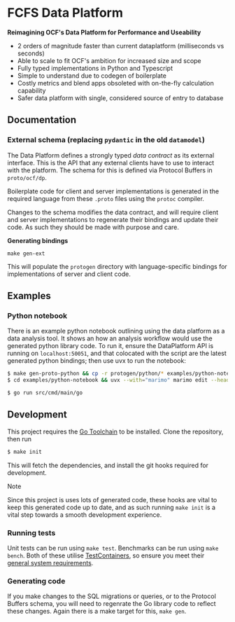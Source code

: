 # FCFS Data Platform

**Reimagining OCF's Data Platform for Performance and Useability**

- 2 orders of magnitude faster than current dataplatform (milliseconds vs seconds)
- Able to scale to fit OCF's ambition for increased size and scope
- Fully typed implementations in Python and Typescript
- Simple to understand due to codegen of boilerplate
- Costly metrics and blend apps obsoleted with on-the-fly calculation capability
- Safer data platform with single, considered source of entry to database

## Documentation

### External schema (replacing `pydantic` in the old `datamodel`)

The Data Platform defines a strongly typed _data contract_ as its external interface. This is the
API that any external clients have to use to interact with the platform. The schema for this is
defined via Protocol Buffers in `proto/ocf/dp`.

Boilerplate code for client and server implementations is generated in the required language from
these `.proto` files using the `protoc` compiler.

Changes to the schema modifies the data contract, and will require client and server
implementations to regenerate their bindings and update their code. As such they should be made
with purpose and care.

**Generating bindings**

```
make gen-ext
```

This will populate the `protogen` directory with language-specific bindings for implementations
of server and client code.


## Examples

### Python notebook

There is an example python notebook outlining using the data platform as a data analysis tool.
It shows an how an analysis workflow would use the generated python library code. To run it,
ensure the DataPlatform API is running on `localhost:50051`, and that colocated with the script
are the latest generated python bindings; then use uvx to run the notebook:

```bash
$ make gen-proto-python && cp -r protogen/python/* examples/python-notebook/
$ cd examples/python-notebook && uvx --with="marimo" marimo edit --headless example.py 
```


```bash
$ go run src/cmd/main/go
```

## Development

This project requires the [Go Toolchain](https://go.dev/doc/install) to be installed.
Clone the repository, then run

```bash
$ make init
```

This will fetch the dependencies, and install the git hooks required for development.

> [!Note]
> Since this project is uses lots of generated code, these hooks are vital to keep this generated
> code up to date, and as such running `make init` is a vital step towards a smooth development
> experience.

### Running tests

Unit tests can be run using `make test`. Benchmarks can be run using `make bench`.
Both of these utilise [TestContainers](https://github.com/testcontainers/testcontainers-go),
so ensure you meet their 
[general system requirements](https://golang.testcontainers.org/system_requirements/).

### Generating code

If you make changes to the SQL migrations or queries, or to the Protocol Buffers schema,
you will need to regenrate the Go library code to reflect these changes. Again there is a make
target for this, `make gen`.
